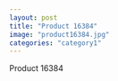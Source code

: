 ```yaml
---
layout: post
title: "Product 16384"
image: "product16384.jpg"
categories: "category1"
---
```

Product 16384
